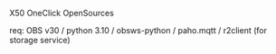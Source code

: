 X50 OneClick OpenSources 

req: OBS v30 / python 3.10 / obsws-python / paho.mqtt / r2client (for storage service)
